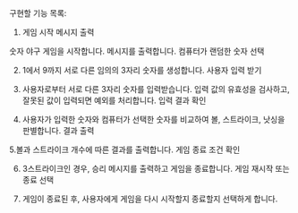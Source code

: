 구현할 기능 목록:

1. 게임 시작 메시지 출력

숫자 야구 게임을 시작합니다. 메시지를 출력합니다.
컴퓨터가 랜덤한 숫자 선택

2. 1에서 9까지 서로 다른 임의의 3자리 숫자를 생성합니다.
사용자 입력 받기

3. 사용자로부터 서로 다른 3자리 숫자를 입력받습니다.
입력 값의 유효성을 검사하고, 잘못된 값이 입력되면 예외를 처리합니다.
입력 결과 확인

4. 사용자가 입력한 숫자와 컴퓨터가 선택한 숫자를 비교하여 볼, 스트라이크, 낫싱을 판별합니다.
결과 출력

5.볼과 스트라이크 개수에 따른 결과를 출력합니다.
게임 종료 조건 확인

6. 3스트라이크인 경우, 승리 메시지를 출력하고 게임을 종료합니다.
게임 재시작 또는 종료 선택

7. 게임이 종료된 후, 사용자에게 게임을 다시 시작할지 종료할지 선택하게 합니다.
